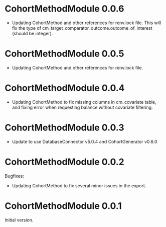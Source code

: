 CohortMethodModule 0.0.6
========================

- Updating CohortMethod and other references for renv.lock file. This will fix the type of cm_target_comparator_outcome.outcome_of_interest (should be integer).


CohortMethodModule 0.0.5
========================

- Updating CohortMethod and other references for renv.lock file.


CohortMethodModule 0.0.4
========================

- Updating CohortMethod to fix missing columns in cm_covariate table, and fixing error when requesting balance without covariate filtering.

CohortMethodModule 0.0.3
========================

- Update to use DatabaseConnector v5.0.4 and CohortGenerator v0.6.0

CohortMethodModule 0.0.2
========================

Bugfixes:

- Updating CohortMethod to fix several minor issues in the export.


CohortMethodModule 0.0.1
========================

Initial version.